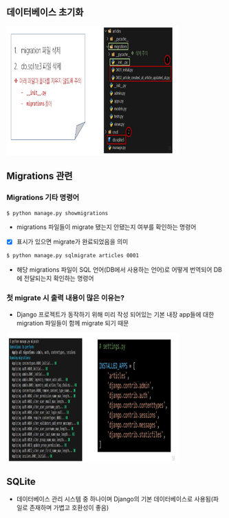 ## 데이터베이스 초기화
<img src="images/image_18.png" width="400" height="300">

## Migrations 관련
### Migrations 기타 명령어
~~~bash
$ python manage.py showmigrations
~~~
- migrations 파일들이 migrate 됐는지 안됐는지 여부를 확인하는 명령어
- [X] 표시가 있으면 migrate가 완료되었음을 의미

~~~bash
$ python manage.py sqlmigrate articles 0001
~~~
- 해당 migrations 파일이 SQL 언어(DB에서 사용하는 언어)로 어떻게 번역되어 DB에 전달되는지 확인하는 명령어

### 첫 migrate 시 출력 내용이 많은 이유는?
- Django 프로젝트가 동작하기 위해 미리 작성 되어있는 기본 내장 app들에 대한 migration 파일들이 함께 migrate 되기 때문
<img src="images/image_19.png" width="400" height="300">

## SQLite
- 데이터베이스 관리 시스템 중 하나이며 Django의 기본 데이터베이스로 사용됨(파일로 존재하며 가볍고 호환성이 좋음)